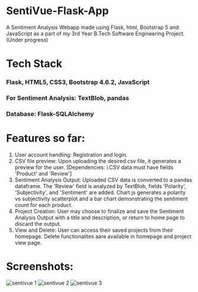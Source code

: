 # SentiVue-Flask-App
A Sentiment Analysis Webapp made using Flask, html, Bootstrap 5 and JavaScript as a part of my 3rd Year B.Tech Software Engineering Project. (Under progress)

# Tech Stack
### Flask, HTML5, CSS3, Bootstrap 4.6.2, JavaScript
### For Sentiment Analysis: TextBlob, pandas
### Database: Flask-SQLAlchemy

# Features so far:
1. User account handling: Registration and login.
2. CSV file preview: Upon uploading the desired csv file, it generates a preview for the user. [Dependencies: i.CSV data must have fields 'Product' and 'Review']
3. Sentiment Analysis Output: Uploaded CSV data is converted to a pandas dataframe. The 'Review' field is analyzed by TextBlob, fields 'Polarity', 'Subjectivity', and 'Sentiment' are added. Chart.js generates a polarity vs subjectivity scatterplot and a bar chart demonstrating the sentiment count for each product.
4. Project Creation: User may choose to finalize and save the Sentiment Analysis Output with a title and description, or return to home page to discard the output.
5. View and Delete: User can access their saved projects from their homepage. Delete functionalites aare available in homepage and project view page.

# Screenshots:

![sentivue 1](https://github.com/Ats023/SentiVue-Flask-App/assets/122550503/fd9efdad-7c9a-4050-b696-0126e64ff067)
![sentivue 2](https://github.com/Ats023/SentiVue-Flask-App/assets/122550503/32c9dc1f-76d4-4539-aba6-f3179ba3acb5)
![sentivue 3](https://github.com/Ats023/SentiVue-Flask-App/assets/122550503/ff181075-5579-4e32-a6a6-5af8a656c69d)

